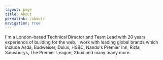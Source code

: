 ```yaml
---
layout: page
title: About
permalink: /about/
navigation: true
---
```


I'm a London-based Technical Director and Team Lead with 20 years
experience of building for the web. I work with leading
global brands which include Asda, Budweiser, Dulux, HSBC, Nando's
Premier Inn, Rizla, Sainsburys, The Premier League, Xbox and many
many more.

